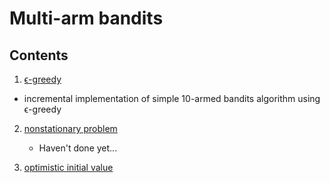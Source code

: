 # Multi-arm bandits

## Contents

1. [ϵ-greedy](./e-greedy.ipynb)
 - incremental implementation of simple 10-armed bandits algorithm using ϵ-greedy
 
2. [nonstationary problem](./nonstationary-problem.ipynb)
    - Haven't done yet...

3. [optimistic initial value](./optimistic-initial-value.ipynb)

